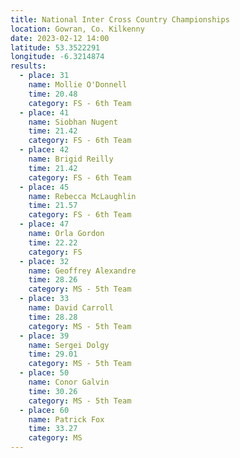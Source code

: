 ```yaml
---
title: National Inter Cross Country Championships
location: Gowran, Co. Kilkenny
date: 2023-02-12 14:00
latitude: 53.3522291
longitude: -6.3214874
results:
  - place: 31
    name: Mollie O'Donnell
    time: 20.48
    category: FS - 6th Team
  - place: 41
    name: Siobhan Nugent
    time: 21.42
    category: FS - 6th Team
  - place: 42
    name: Brigid Reilly
    time: 21.42
    category: FS - 6th Team
  - place: 45
    name: Rebecca McLaughlin
    time: 21.57
    category: FS - 6th Team
  - place: 47
    name: Orla Gordon
    time: 22.22
    category: FS
  - place: 32
    name: Geoffrey Alexandre
    time: 28.26
    category: MS - 5th Team
  - place: 33
    name: David Carroll
    time: 28.28
    category: MS - 5th Team
  - place: 39
    name: Sergei Dolgy
    time: 29.01
    category: MS - 5th Team
  - place: 50
    name: Conor Galvin
    time: 30.26
    category: MS - 5th Team
  - place: 60
    name: Patrick Fox
    time: 33.27
    category: MS
---
```

